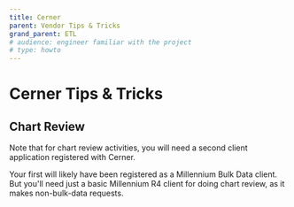 ```yaml
---
title: Cerner
parent: Vendor Tips & Tricks
grand_parent: ETL
# audience: engineer familiar with the project
# type: howto
---
```


# Cerner Tips & Tricks

## Chart Review

Note that for chart review activities, you will need a second client application registered with Cerner.

Your first will likely have been registered as a Millennium Bulk Data client.
But you'll need just a basic Millennium R4 client for doing chart review, as it makes non-bulk-data requests.
